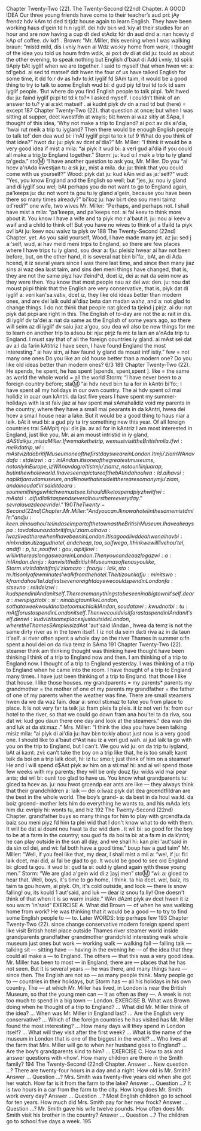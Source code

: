 Chapter Twenty-Two (22). 
The Twenty-Second (22nd) Chapter. 
A GOOD IDEA 
Our three young friends have come to their teacher’s 
aud pri: jAy frendz hdv kAm td ded ti:tjdz 
house again to learn English. They have been working 
haus d'gein td h:n iyglif. dei hdv bi:n wd.’kiy 
at their studies for an hour and are now having a cup 
dt ded stAdiz fdr dn aud dnd a: nan hceviy d kAp 
of coffee. 
dv kdfi . 
Brown: “Mr. Miller, this evening when I was walking 
braun: “mistd mild, dis i.vniy hwen ai Wdz wo:kiy 
home from work, I thought of the idea you told us 
houm frdm wd:k, ai po:t dv di at did ju: tould as 
about the other evening, to speak nothing but English 
d'baut di Add i.vniy, td spi:k tiApiy bAt iyglif 
when we are together. I said to myself that when 
hwen wi: a: td'gebd. ai sed td matself ddt hwen 
the four of us have talked English for some time, it 
dd fo:r dv as hdv to:kt iyglif fd SAm taim, it 
would be a good thing to try to talk to some English 
wud bi: d gud piy td trai td to:k td sam iyglif 
people. ‘But where do you find English people to talk 
pi:pi. ‘bAt hwed du: ju: faind iyglif pi:pi td td:k 
to?* I asked myself. I couldn’t think of an answer to 
tu? y ai a:skt matself . ai kudnt piyk dv dn a:nsd td 
but (here) = 
except 
187 
Chapter Twenty-Two (22). 
that question at once; but when I was sitting at supper, 
deet kwestfdn at wayis; b\t hwen ai waz sitiy at SApa, 
I thought of this idea, ‘Why not make a trip to England? 
ai po:t av dis ai'dia, ‘hwai rut meik a trip tu iygland? 
Then there would be enough English people to talk to!’ 
den dea wud bi: i'nAf iyglif pi:pi ta to:k tu! 9 
What do you think of that idea?” 
hwot du: ju: piyk av dcet ai'dia?” 
Mr. Miller: “I think it would be a very good idea if 
mist a mila: “ai piyk it wud bi: a veri gud ai'dia if 
you could all make a trip to England together.” Storm: 
ju: kud o:l meik a trip tu iy gland ta'geda.” sto:m: 
“I have another question to ask you, Mr. Miller. Do you 
“ai hcev a'nAda kwestjan tu a:sk ju:, mist a mila. du: ju: 
think that you could come with us yourself?” Wood: 
piyk dat ju: kud kAin wid as ja:'self?” wud: 
“Yes, you know England and the English so well; but 
“jes, ju: nou iy gland and di iyglif sou wel; bAt 
perhaps you do not want to go to England again, 
pa'keeps ju: du: not wont ta gou tu iy gland a'gein, 
because you have been there so many times already?” 
bi'koz ju: hav bi:rt dea sou meni taimz o:l'redi?” 
one wife, 
two wives 
Mr. Miller: “Perhaps, and perhaps not. I shall have 
mist a mila: “pa'keeps, and pa'keeps not. ai fal keev 
to think more about it. You know I have a wife and 
ta piyk mo:r a'baut it. ju: nou ai keev a waif and 
a child to think of! But you have no wives to think of 
a tfaild ta piyk ov! bAt ju: keev nou waivz ta piyk ov 
188 
The Twenty-Second (22nd) Chapter. 
yet. As you said yourself, Wood, I have made many 
jet. az ju: sed j a:'self, wud, ai hav meid meni 
trips to England, so there are few places where I have 
trips tu iy gland, sou dear a: fju: pleisiz hwear ai hav 
not been before, but, on the other hand, it is several 
nat bi:n bi'fa:, bAt, an di Ada hcend, it iz sevral 
years since I was there last time, and since then many 
jiaz sins ai waz dea la:st taim, and sins den meni 
things have changed, that is, they are not the same 
piyz hav tfeind^d, dcet iz, dei a: nat da seim 
now as they were then. You know that most people 
nau az dei wa: den. ju: nou dat moust pi:pi 
think that the English are very conservative, that is, 
piyk dat di iyglif a: veri kan'sa:vativ, dcet iz, 
they like old ideas better than modern ones, and are 
dei laik ould ai'diaz beta dan madan wahz, and a: 
not glad to change things. I do not think that people 
nat glced ta tjeind j pirjz. ai du: nat piyk dat pi:pi 
are right in this. The English of to-day are not the 
a: rait in dis. di iyglif dv ta'dei a: nat da 
same as the English of some years ago, so there will 
seim az di iyglif dv saiu jiaz a'gou, sou dea wil 
also be new things for me to learn on another trip to 
a:lsou bi: nju: pirjz fa mi: ta la:n an a'nAda trip tu 
England. I must say that of all the foreign countries 
iy gland. ai mAst sei dat av a:l da farin kAtitriz 
I have seen, I have found England the most interesting.” 
ai hav si:n, ai hav faund iy gland da moust intf istiy.” 
few = not many 
one 
ones 
Do you like an old 
house better than 
a modern one? 
Do you like old 
ideas better than 
modern ones? 
6/3 
189 
Chapter Twenty-Two (22). 
He spends, 
he spent, 
he has spent 
[spends, spent,spent ]. 
like = the same as 
world 
the whole world 
= all the world 
Storm: “I have never been to a foreign country before; 
sta:m: “ai hdv nevd bi:n tu a for in kAntri bi'fo:; 
I have spent all my holidays in our own country. The 
ai hdv spent o:l mai holidiz in auar oun kAntri. da 
last five years I have spent my summer-holidays with 
la:st faiv jiaz ai hav spent mai sAmahalidiz void 
my parents in the country, where they have a small 
mai pearants in da kAntri, hwea dei hcev a sma:l 
house near a lake. But it would be a good thing to 
haus niar a leik. bAt it wud bi: a gud piy ta 
try something new this year. Of all foreign countries 
trai SAMpitj nju: dis jia. av a:l for in kAntriz 
I am most interested in England, just like you, Mr. 
ai am moust intristid in iy gland, d$ASt laik ju:, mist a 
Miller. If we make the trip, we must visit the British 
mil a. if wi: meik da trip, wi: mAst vizit da britif 
Museum one of the first days we are in London. It 
mju'ziam WAn av da fa:st deiz wi: a: in l And an. it 
is one of the greatest museums, not only in Europe, 
iz WAn av da greitist mju'ziamz, not ounli in juarap, 
but in the whole world. I have seen a picture of the 
bAt in da houl wa:ld. ai hav si:n a piktjar av da 
museum, and I know that inside it there are so many 
mju'ziam, and ai nou dat 'in'said it dear a: sou meni 
things which we must see. I should like to spend 
piyz hwitf wi: mAst si:. ai fud laik ta spend 
several hours there every day.” 
sevral auaz dea evri dei.” 
190 
The Twenty-Second (22nd) Chapter. 
Mr. Miller: “And you can. I know a hotel in the same 
mistd mile: “and ju: keen. ai nou a hou'tel in da seim 
part of the town as the British Museum. I have always 
pa:t av da taun az da britif mju'ziam. ai hav a:lwaz 
lived there when I have been in London. It is a good 
livd dea hwen ai hav bi:n in Ixndan. it iz a gud 
hotel, and cheap, too, so if we go, I think we will live 
hou'tel, and tfi:p, tu:, sou if wi: gou, ai pitjk wi: wil liv 
there as long as we are in London. Then you can 
dea az log az wi: a: in lAndan. den ju: kan 
visit the British Museum as often as you like, Storm. 
vizit da britif mju'ziam az o:fn az ju: laik, sto:m. 
It is only a few minutes’ walk from the hotel. The 
it iz ounli a fju: minits wo:k fram da hou'tel. da 
first seven or eight days we could spend in London 
fa:st sevn o:r eit deiz wi: kud spend in lAndan 
itself. There are many things to be seen in a big town 
it'self. dear a: meni pigz to bi: si:n in a big taun 
like London, so that a week would not be too much 
laik lAndan, sou dat a wi:k wud not bi: tu: mAtf 
for us to spend in London itself. Then we could visit 
far as ta spend in lAndan it'self. den wi: kud vizit 
some places just outside London, where the Thames 
SAm pleisiz d$Ast 'aut'said lAndan , hwea da temz 
is not the same dirty river as in the town itself. I 
iz not da seim da:ti riva az in da taun it'self. ai 
river 
often spent a whole day on the river Thames in summer 
o:fn spent a houl dei on da riva temz in SAma 
191 
Chapter Twenty-Two (22). 
steamer 
think 
am thinking 
thought 
was thinking 
have thought 
have been 
thinking 
I think of a trip 
to England now 
and then. 
I am thinking of a 
trip to England 
now. 
I thought of a trip 
to England 
yesterday. 
I was thinking of 
a trip to England 
when he came into 
the room. 
I have thought of 
a trip to England 
many times. 
I have just been 
thinking of a trip 
to England. 
that 
those 
I like that house. 
I like those houses. 
my grandparents 
= my parents* 
parents 
my grandmother 
= the mother of 
one of my parents 
my grandfather = 
the father of one 
of my parents 
when the weather was fine. There are small steamers 
hwen da we da waz fain. dear a: smo:l sti:maz 
to take you from place to place. It is not very far 
ta teik ju: fram pleis fa pleis. it iz not veri fa: 
from our hotel to the river, so that we could go down 
fram ana hou'tel ta da riva, sou dat wi: kud gou daun 
there one day and look at the steamers.” 
dea wan dei and luk at da sti:maz ." 
Mrs. Miller: “I think the idea you have been talking 
misiz mila: “ai piyk di ai'dia ju: hav bi:n to:kiy 
about just now is a very good one. I should like to 
a'baut d^Ast nau iz a veri gud wah. ai jud laik ta 
go with you on the trip to England, but I can’t. We 
gou wid ju: on da trip tu iygland, bAt ai ka:nt. zvi: 
can’t take the boy on a trip like that, he is too small; 
ka:nt teik da boi on a trip laik dcet, hi: iz tu: smo:l; 
just think of him on a steamer! He and I will spend 
d$Ast piyk av him on a sti:ma! hi: and ai wil spend 
those few weeks with my parents; they will be only 
douz fju: wi:ks wid mai pear ants; dei wil bi: ounli 
too glad to have us. You know what grandparents 
tu: glced ta hcev as. ju: nou hwot grcendp ear ants 
are like — they always think that their grandchildren 
a: laik — dei o:lwaz piyk dat dea grcendtfildran 
are the best in the whole world. The boy’s grand- 
a: da best in da houl wa:ld. da boiz grcend- 
mother lets him do everything he wants to, and his 
mAda lets him du: evripiy hi: wonts tu, and hiz 
192 
The Twenty-Second (22nd) Chapter. 
grandfather buys so many things for him to play with 
grcendfa.da baiz sou meni piyz fd him ta plei wid 
that I don't know what to do with them. It will be 
dat ai dount nou hwat ta du: wid dam . it wil bi: 
so good for the boy to be at a farm in the country; 
sou gud fa da boi ta bi: at a fa:m in da k\ntri; 
he can play outside in the sun all day, and we shall 
hi: kan plei 'aut'said in da s\n o:l dei, and wi: fal 
both have a good time.” 
boup hav a gud taim” 
Mr. Miller: “Well, if you feel like that, my dear, I shall 
mist a mil a: “wel, if ju: fi:l laik dcet, mai did, ai fal 
be glad to go. It would be good to see old England 
bi: glced ta gou. it wud bi: gud ta si: ould iy gland 
again with these young men.” Storm: “We are glad 
a'gein wid di:z ]ayj men” sto:m: “wi: a: glced 
to hear that. Well, boys, it's time to go home, I think. 
ta hia dcet. wel, baiz, its taim ta gou howm, ai piyk. 
Oh, it's cold outside, and look — there is snow falling! 
ou, its kould 1 aut'said, and luk — dear iz snou fa:liy! 
One doesn't think of that when it is so warm inside.” 
WAn dAznt piyk av dcet hwen it iz sou wa:m 'in'said” 
EXERCISE A. 
What did Brown — of when he was walking home from 
work? He was thinking that it would be a good — 
to try to find some English people to — to. Later 
WORDS: 
trip 
perhaps 
few 
193 
Chapter Twenty-Two (22). 
since 
change 
conservative 
modern 
foreign 
spend 
spent 
like 
visit 
British 
hotel 
place 
outside 
Thames 
river 
steamer 
world 
inside 
grandparents 
grandfather 
grandmother 
grandchild 
interesting 
walk 
whole 
museum 
just 
ones 
but 
work — 
working 
walk — 
walking 
fall — falling 
talk — talking 
sit — sitting 
have — having 
in the evening he — of the idea that they could all 
make a — to England. The others — that this was a 
very good idea. Mr. Miller has been to most — in 
England; there are — places that he has not seen. But 
it is several years — he was there, and many things 
have — since then. The English are not so — as many 
people think. Many people go to — countries in their 
holidays, but Storm has — all his holidays in his own 
country. 
The — at which Mr. Miller has lived, in London is near 
the British Museum, so that the young men can — it 
as often as they —. A week is not too much to spend 
in a big town — London. 
EXERCISE B. 
What was Brown doing when he thought of a trip to 
England? ... What did Mr. Miller think of the idea? 
... When was Mr. Miller in England last? ... Are the 
English very conservative? ... Which of the foreign 
countries he has visited has Mr. Miller found the most 
interesting? ... How many days will they spend in 
London itself? ... What will they visit after the first 
week? ... What is the name of the museum in London 
that is one of the biggest in the work!? ... Who lives 
at the farm that Mrs. Miller will go to when her husband 
goes to England? ... Are the boy’s grandparents kind 
to him? ... 
EXERCISE C. 
How to ask and answer questions with <how’. 
How many children are there in the Smith family? 
194 
The Twenty-Second (22nd) Chapter. 
Answer ... New question ...? There are twenty-four 
hours in a day and a night. How old is Mr. Smith? 
Answer ... Question ...? Mrs. Smith was twenty-five 
years old when she got her watch. How far is it from 
the farm to the lake? Answer ... Question ...? It is 
two hours in a car from the farm to the city. How 
long does Mr. Smith work every day? Answer ... 
Question ...? Most English children go to school for 
ten years. How much did Mrs. Smith pay for her new 
frock? Answer ... Question ...? Mr. Smith gave his 
wife twelve pounds. How often does Mr. Smith visit 
his brother in the country? Answer ... Question ...? 
The children go to school five days a week. 
195 
